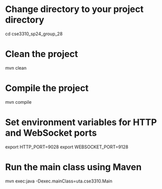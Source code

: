 # Change directory to your project directory
cd cse3310_sp24_group_28

# Clean the project
mvn clean

# Compile the project
mvn compile

# Set environment variables for HTTP and WebSocket ports
export HTTP_PORT=9028
export WEBSOCKET_PORT=9128

# Run the main class using Maven
mvn exec:java -Dexec.mainClass=uta.cse3310.Main
